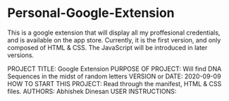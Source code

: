# Personal-Google-Extension
This is a google extension that will display all my proffesional credentials, and is available on the app store. Currently, it is the first version, and only composed of HTML &amp; CSS. The JavaScript will be introduced in later versions.

PROJECT TITLE: Google Extension
PURPOSE OF PROJECT: Will find DNA Sequences in the midst of random letters
VERSION or DATE: 2020-09-09
HOW TO START THIS PROJECT: Read through the manifest, HTML & CSS files.
AUTHORS: Abhishek Dinesan
USER INSTRUCTIONS: 

